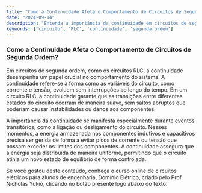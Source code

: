 ```yaml
---
title: "Como a Continuidade Afeta o Comportamento de Circuitos de Segunda Ordem?"
date: "2024-09-14"
description: "Entenda a importância da continuidade em circuitos de segunda ordem e como ela influencia o comportamento de circuitos RLC."
keywords: ['circuito', 'RLC', 'continuidade', 'segunda ordem']
---
```


### Como a Continuidade Afeta o Comportamento de Circuitos de Segunda Ordem?

Em circuitos de segunda ordem, como os circuitos RLC, a continuidade desempenha um papel crucial no comportamento do sistema. A continuidade refere-se à forma como as variáveis do circuito, como corrente e tensão, evoluem sem interrupções ao longo do tempo. Em um circuito RLC, a continuidade garante que as transições entre diferentes estados do circuito ocorram de maneira suave, sem saltos abruptos que poderiam causar instabilidades ou danos aos componentes.

A importância da continuidade se manifesta especialmente durante eventos transitórios, como a ligação ou desligamento do circuito. Nesses momentos, a energia armazenada nos componentes indutivos e capacitivos precisa ser gerida de forma a evitar picos de corrente ou tensão que possam exceder os limites dos componentes. A continuidade assegura que a energia seja distribuída de maneira uniforme, permitindo que o circuito atinja um novo estado de equilíbrio de forma controlada.

Se você gostou deste conteúdo, conheça o curso online de circuitos elétricos para alunos de engenharia, Domínio Elétrico, criado pelo Prof. Nicholas Yukio, clicando no botão presente logo abaixo do texto.